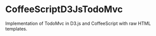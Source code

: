# CoffeeScriptD3JsTodoMvc

Implementation of TodoMvc in D3.js and CoffeeScript with raw HTML templates. 

